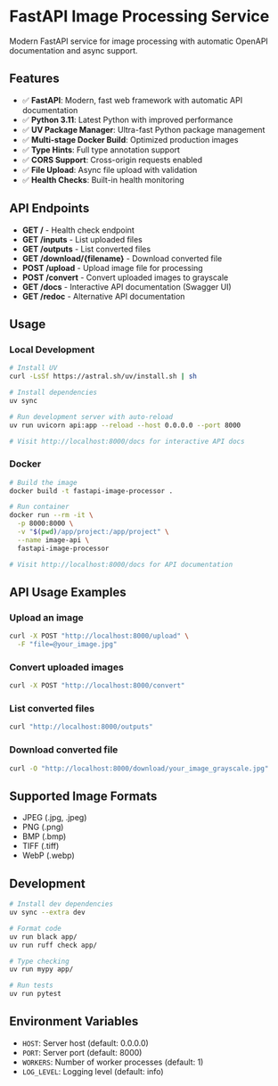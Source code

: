 # FastAPI Image Processing Service

Modern FastAPI service for image processing with automatic OpenAPI documentation and async support.

## Features

- ✅ **FastAPI**: Modern, fast web framework with automatic API documentation
- ✅ **Python 3.11**: Latest Python with improved performance
- ✅ **UV Package Manager**: Ultra-fast Python package management
- ✅ **Multi-stage Docker Build**: Optimized production images
- ✅ **Type Hints**: Full type annotation support
- ✅ **CORS Support**: Cross-origin requests enabled
- ✅ **File Upload**: Async file upload with validation
- ✅ **Health Checks**: Built-in health monitoring

## API Endpoints

- **GET /** - Health check endpoint
- **GET /inputs** - List uploaded files
- **GET /outputs** - List converted files
- **GET /download/{filename}** - Download converted file
- **POST /upload** - Upload image file for processing
- **POST /convert** - Convert uploaded images to grayscale
- **GET /docs** - Interactive API documentation (Swagger UI)
- **GET /redoc** - Alternative API documentation

## Usage

### Local Development

```bash
# Install UV
curl -LsSf https://astral.sh/uv/install.sh | sh

# Install dependencies
uv sync

# Run development server with auto-reload
uv run uvicorn api:app --reload --host 0.0.0.0 --port 8000

# Visit http://localhost:8000/docs for interactive API docs
```

### Docker

```bash
# Build the image
docker build -t fastapi-image-processor .

# Run container
docker run --rm -it \
  -p 8000:8000 \
  -v "$(pwd)/app/project:/app/project" \
  --name image-api \
  fastapi-image-processor

# Visit http://localhost:8000/docs for API documentation
```

## API Usage Examples

### Upload an image
```bash
curl -X POST "http://localhost:8000/upload" \
  -F "file=@your_image.jpg"
```

### Convert uploaded images
```bash
curl -X POST "http://localhost:8000/convert"
```

### List converted files
```bash
curl "http://localhost:8000/outputs"
```

### Download converted file
```bash
curl -O "http://localhost:8000/download/your_image_grayscale.jpg"
```

## Supported Image Formats

- JPEG (.jpg, .jpeg)
- PNG (.png)
- BMP (.bmp)
- TIFF (.tiff)
- WebP (.webp)

## Development

```bash
# Install dev dependencies
uv sync --extra dev

# Format code
uv run black app/
uv run ruff check app/

# Type checking
uv run mypy app/

# Run tests
uv run pytest
```

## Environment Variables

- `HOST`: Server host (default: 0.0.0.0)
- `PORT`: Server port (default: 8000)
- `WORKERS`: Number of worker processes (default: 1)
- `LOG_LEVEL`: Logging level (default: info)